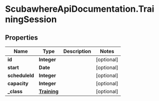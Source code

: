 # ScubawhereApiDocumentation.TrainingSession

## Properties
Name | Type | Description | Notes
------------ | ------------- | ------------- | -------------
**id** | **Integer** |  | [optional] 
**start** | **Date** |  | [optional] 
**scheduleId** | **Integer** |  | [optional] 
**capacity** | **Integer** |  | [optional] 
**_class** | [**Training**](Training.md) |  | [optional] 


